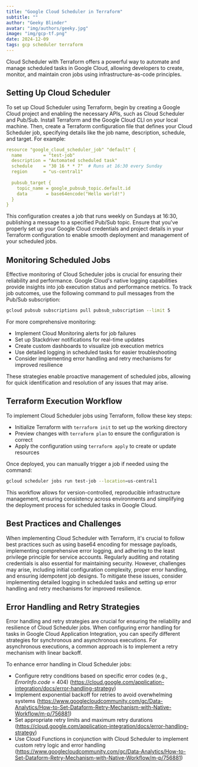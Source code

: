 ```yaml
---
title: "Google Cloud Scheduler in Terraform"
subtitle: ""
author: "Geeky Blinder"
avatar: "img/authors/geeky.jpg"
image: "img/gcp-tf.png"
date: 2024-12-09
tags: gcp scheduler terraform
---
```


Cloud Scheduler with Terraform offers a powerful way to automate and manage scheduled tasks in Google Cloud, allowing developers to create, monitor, and maintain cron jobs using infrastructure-as-code principles.

## Setting Up Cloud Scheduler
To set up Cloud Scheduler using Terraform, begin by creating a Google Cloud project and enabling the necessary APIs, such as Cloud Scheduler and Pub/Sub. Install Terraform and the Google Cloud CLI on your local machine. Then, create a Terraform configuration file that defines your Cloud Scheduler job, specifying details like the job name, description, schedule, and target. For example:

```yaml
resource "google_cloud_scheduler_job" "default" {
  name        = "test-job"
  description = "Automated scheduled task"
  schedule    = "30 16 * * 7"  # Runs at 16:30 every Sunday
  region      = "us-central1"
  
  pubsub_target {
    topic_name = google_pubsub_topic.default.id
    data       = base64encode("Hello world!")
  }
}
```

This configuration creates a job that runs weekly on Sundays at 16:30, publishing a message to a specified Pub/Sub topic. Ensure that you've properly set up your Google Cloud credentials and project details in your Terraform configuration to enable smooth deployment and management of your scheduled jobs.


## Monitoring Scheduled Jobs
Effective monitoring of Cloud Scheduler jobs is crucial for ensuring their reliability and performance. Google Cloud's native logging capabilities provide insights into job execution status and performance metrics. To track job outcomes, use the following command to pull messages from the Pub/Sub subscription:

```bash
gcloud pubsub subscriptions pull pubsub_subscription --limit 5
```

For more comprehensive monitoring:
*   Implement Cloud Monitoring alerts for job failures
*   Set up Stackdriver notifications for real-time updates
*   Create custom dashboards to visualize job execution metrics
*   Use detailed logging in scheduled tasks for easier troubleshooting
*   Consider implementing error handling and retry mechanisms for improved resilience

These strategies enable proactive management of scheduled jobs, allowing for quick identification and resolution of any issues that may arise.


## Terraform Execution Workflow
To implement Cloud Scheduler jobs using Terraform, follow these key steps:
*   Initialize Terraform with `terraform init` to set up the working directory
*   Preview changes with `terraform plan` to ensure the configuration is correct
*   Apply the configuration using `terraform apply` to create or update resources

Once deployed, you can manually trigger a job if needed using the command:

```bash
gcloud scheduler jobs run test-job --location=us-central1
```

This workflow allows for version-controlled, reproducible infrastructure management, ensuring consistency across environments and simplifying the deployment process for scheduled tasks in Google Cloud.

## Best Practices and Challenges
When implementing Cloud Scheduler with Terraform, it's crucial to follow best practices such as using base64 encoding for message payloads, implementing comprehensive error logging, and adhering to the least privilege principle for service accounts. Regularly auditing and rotating credentials is also essential for maintaining security. However, challenges may arise, including initial configuration complexity, proper error handling, and ensuring idempotent job designs. To mitigate these issues, consider implementing detailed logging in scheduled tasks and setting up error handling and retry mechanisms for improved resilience.


## Error Handling and Retry Strategies
Error handling and retry strategies are crucial for ensuring the reliability and resilience of Cloud Scheduler jobs. When configuring error handling for tasks in Google Cloud Application Integration, you can specify different strategies for synchronous and asynchronous executions. For asynchronous executions, a common approach is to implement a retry mechanism with linear backoff.

To enhance error handling in Cloud Scheduler jobs:
*   Configure retry conditions based on specific error codes (e.g., $`ErrorInfo.code`$ = 404) (https://cloud.google.com/application-integration/docs/error-handling-strategy)
*   Implement exponential backoff for retries to avoid overwhelming systems (https://www.googlecloudcommunity.com/gc/Data-Analytics/How-to-Set-Dataform-Retry-Mechanism-with-Native-Workflow/m-p/756881)
*   Set appropriate retry limits and maximum retry durations (https://cloud.google.com/application-integration/docs/error-handling-strategy)
*   Use Cloud Functions in conjunction with Cloud Scheduler to implement custom retry logic and error handling (https://www.googlecloudcommunity.com/gc/Data-Analytics/How-to-Set-Dataform-Retry-Mechanism-with-Native-Workflow/m-p/756881)
